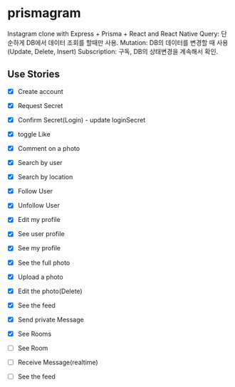 # prismagram
Instagram clone with Express + Prisma + React and React Native
Query: 단순하게 DB에서 데이터 조회를 할때만 사용.
Mutation: DB의 데이터를 변경할 때 사용(Update, Delete, Insert)
Subscription: 구독, DB의 상태변경을 계속해서 확인.


## Use Stories

 - [X] Create account
 - [X] Request Secret
 - [X] Confirm Secret(Login) - update loginSecret
 - [X] toggle Like
 - [X] Comment on a photo
 - [X] Search by user
 - [X] Search by location
 - [X] Follow User
 - [X] Unfollow User
 - [X] Edit my profile
 - [X] See user profile
 - [X] See my profile
 - [X] See the full photo
 - [X] Upload a photo
 - [X] Edit the photo(Delete)
 - [X] See the feed
 - [X] Send private Message
 - [X] See Rooms
 - [ ] See Room
 - [ ] Receive Message(realtime)
 
 - [ ] See the feed